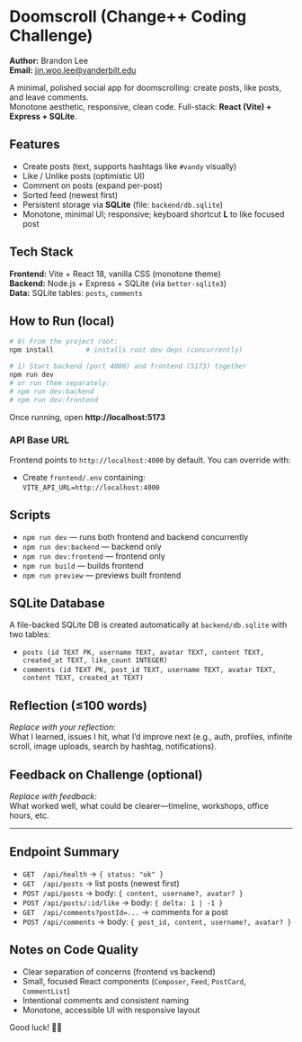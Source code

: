 # Doomscroll (Change++ Coding Challenge)

**Author:** Brandon Lee  
**Email:** jin.woo.lee@vanderbilt.edu

A minimal, polished social app for doomscrolling: create posts, like posts, and leave comments.  
Monotone aesthetic, responsive, clean code. Full-stack: **React (Vite) + Express + SQLite**.

## Features
- Create posts (text, supports hashtags like `#vandy` visually)
- Like / Unlike posts (optimistic UI)
- Comment on posts (expand per-post)
- Sorted feed (newest first)
- Persistent storage via **SQLite** (file: `backend/db.sqlite`)
- Monotone, minimal UI; responsive; keyboard shortcut **L** to like focused post

## Tech Stack
**Frontend:** Vite + React 18, vanilla CSS (monotone theme)  
**Backend:** Node.js + Express + SQLite (via `better-sqlite3`)  
**Data:** SQLite tables: `posts`, `comments`

## How to Run (local)
```bash
# 0) From the project root:
npm install        # installs root dev deps (concurrently)

# 1) Start backend (port 4000) and frontend (5173) together
npm run dev
# or run them separately:
# npm run dev:backend
# npm run dev:frontend
```

Once running, open **http://localhost:5173**

### API Base URL
Frontend points to `http://localhost:4000` by default. You can override with:
- Create `frontend/.env` containing:  
  `VITE_API_URL=http://localhost:4000`

## Scripts
- `npm run dev` — runs both frontend and backend concurrently
- `npm run dev:backend` — backend only
- `npm run dev:frontend` — frontend only
- `npm run build` — builds frontend
- `npm run preview` — previews built frontend

## SQLite Database
A file-backed SQLite DB is created automatically at `backend/db.sqlite` with two tables:
- `posts (id TEXT PK, username TEXT, avatar TEXT, content TEXT, created_at TEXT, like_count INTEGER)`
- `comments (id TEXT PK, post_id TEXT, username TEXT, avatar TEXT, content TEXT, created_at TEXT)`

## Reflection (≤100 words)
_Replace with your reflection:_  
What I learned, issues I hit, what I’d improve next (e.g., auth, profiles, infinite scroll, image uploads, search by hashtag, notifications).

## Feedback on Challenge (optional)
_Replace with feedback:_  
What worked well, what could be clearer—timeline, workshops, office hours, etc.

---

## Endpoint Summary
- `GET  /api/health` → `{ status: "ok" }`
- `GET  /api/posts` → list posts (newest first)
- `POST /api/posts` → body: `{ content, username?, avatar? }`
- `POST /api/posts/:id/like` → body: `{ delta: 1 | -1 }`
- `GET  /api/comments?postId=...` → comments for a post
- `POST /api/comments` → body: `{ post_id, content, username?, avatar? }`

## Notes on Code Quality
- Clear separation of concerns (frontend vs backend)
- Small, focused React components (`Composer`, `Feed`, `PostCard`, `CommentList`)
- Intentional comments and consistent naming
- Monotone, accessible UI with responsive layout

Good luck! 📱🖤
